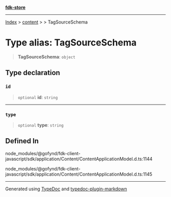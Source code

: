 [**fdk-store**](../../../README.md)
***

[Index](../../../API.md) > [content](../../README.md) > [<internal>](../README.md) > TagSourceSchema

# Type alias: TagSourceSchema

> **TagSourceSchema**: `object`

## Type declaration

### `id`

> `optional` **id**: `string`

***

### `type`

> `optional` **type**: `string`

## Defined In

node\_modules/@gofynd/fdk-client-javascript/sdk/application/Content/ContentApplicationModel.d.ts:1144

node\_modules/@gofynd/fdk-client-javascript/sdk/application/Content/ContentApplicationModel.d.ts:1145

***
Generated using [TypeDoc](https://typedoc.org/) and [typedoc-plugin-markdown](https://www.npmjs.com/package/typedoc-plugin-markdown)
